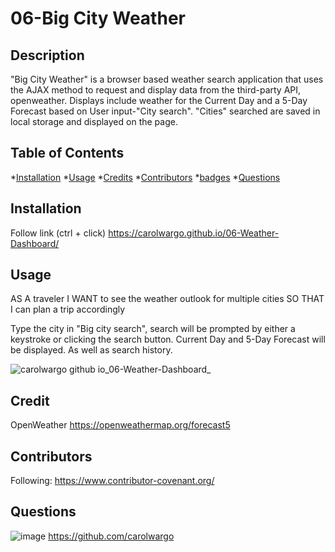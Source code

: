 # 06-Big City Weather
## Description

"Big City Weather" is a browser based weather search application that uses the AJAX method to request and display data from the third-party API, openweather. Displays include weather for the Current Day and a 5-Day Forecast based on User input-"City search". "Cities" searched are saved in local storage and displayed on the page. 

## Table of Contents
  *[Installation](#installation)
  *[Usage](#usage)
  *[Credits](#credit)
  *[Contributors](#Contributors)
  *[badges](#badges)
  *[Questions](#questions)

## Installation
Follow link (ctrl + click) https://carolwargo.github.io/06-Weather-Dashboard/
## Usage
AS A traveler
I WANT to see the weather outlook for multiple cities
SO THAT I can plan a trip accordingly

Type the city in "Big city search", search will be prompted by either a keystroke or clicking the search button. Current Day and 5-Day Forecast will be displayed. As well as search history.

![carolwargo github io_06-Weather-Dashboard_](https://user-images.githubusercontent.com/84477950/234631629-930ee5c7-0375-4f7c-8f94-61db82f8e18b.png)

## Credit 
OpenWeather https://openweathermap.org/forecast5

## Contributors
Following: https://www.contributor-covenant.org/ 

## Questions
![image](https://user-images.githubusercontent.com/84477950/234632010-47455558-9740-4e87-afd3-8ef9cb0ef250.png)
https://github.com/carolwargo

